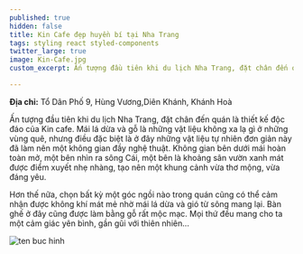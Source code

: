 ```yaml
---
published: true
hidden: false
title: Kin Cafe đẹp huyền bí tại Nha Trang
tags: styling react styled-components
twitter_large: true
image: Kin-Cafe.jpg
custom_excerpt: Ấn tượng đầu tiên khi du lịch Nha Trang, đặt chân đến quán là thiết kế độc đáo của Kin cafe.

---
```


**Địa chỉ:** Tổ Dân Phố 9, Hùng Vương,Diên Khánh, Khánh Hoà

Ấn tượng đầu tiên khi du lịch Nha Trang, đặt chân đến quán là thiết kế độc đáo của Kin cafe. Mái lá dừa và gỗ là những vật liệu không xa lạ gì ở những vùng quê, nhưng điều đặc biệt là ở đây những vật liệu tự nhiên đơn giản này đã làm nên một không gian đầy nghệ thuật. Không gian bên dưới mái hoàn toàn mở, một bên nhìn ra sông Cái, một bên là khoảng sân vườn xanh mát được điểm xuyết nhẹ nhàng, tạo nên một khung cảnh vừa thơ mộng, vừa đáng yêu.


Hơn thế nữa, chọn bất kỳ một góc ngồi nào trong quán cũng có thể cảm nhận được không khí mát mẻ nhờ mái lá dừa và gió từ sông mang lại. Bàn ghế ở đây cũng được làm bằng gỗ rất mộc mạc. Mọi thứ đều mang cho ta một cảm giác yên bình, gần gũi với thiên nhiên…

![ten buc hinh](https://media-cdn.tripadvisor.com/media/photo-s/0d/b8/f1/c6/near-by-the-garden.jpg "ten buc hinh")






